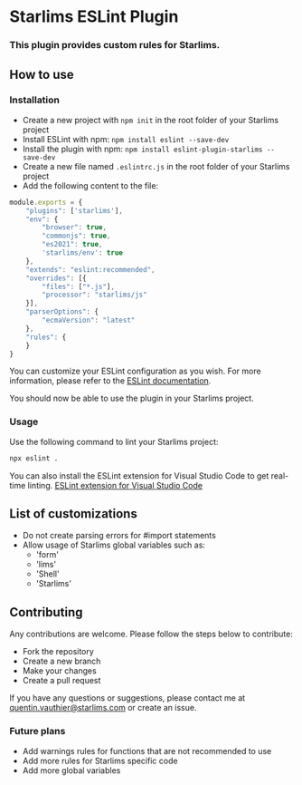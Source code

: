 # Starlims ESLint Plugin
### This plugin provides custom rules for Starlims.

## How to use
### Installation
- Create a new project with `npm init` in the root folder of your Starlims project
- Install ESLint with npm: `npm install eslint --save-dev`
- Install the plugin with npm: `npm install eslint-plugin-starlims --save-dev`
- Create a new file named `.eslintrc.js` in the root folder of your Starlims project
- Add the following content to the file:
```js
module.exports = {
    "plugins": ['starlims'],
    "env": {
        "browser": true,
        "commonjs": true,
        "es2021": true,
        'starlims/env': true
    },
    "extends": "eslint:recommended",
    "overrides": [{
        "files": ["*.js"],
        "processor": "starlims/js"
    }],
    "parserOptions": {
        "ecmaVersion": "latest"
    },
    "rules": {
    }
}

```
You can customize your ESLint configuration as you wish. For more information, please refer to the [ESLint documentation](https://eslint.org/docs/user-guide/configuring).

You should now be able to use the plugin in your Starlims project.

### Usage   
Use the following command to lint your Starlims project:
```bash
npx eslint .
```
You can also install the ESLint extension for Visual Studio Code to get real-time linting. [ESLint extension for Visual Studio Code](https://marketplace.visualstudio.com/items?itemName=dbaeumer.vscode-eslint)

## List of customizations
- Do not create parsing errors for #import statements
- Allow usage of Starlims global variables such as:
    - 'form'
    - 'lims'
    - 'Shell'
    - 'Starlims'

## Contributing
Any contributions are welcome. Please follow the steps below to contribute:
- Fork the repository
- Create a new branch
- Make your changes
- Create a pull request

If you have any questions or suggestions, please contact me at quentin.vauthier@starlims.com or create an issue.

### Future plans
- Add warnings rules for functions that are not recommended to use
- Add more rules for Starlims specific code
- Add more global variables